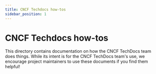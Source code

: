 ```yaml
---
title: CNCF Techdocs how-tos
sidebar_position: 1
---
```


# CNCF Techdocs how-tos

This directory contains documentation on how the CNCF TechDocs team does things.
While its intent is for the CNCF TechDocs team's use, we encourage project
maintainers to use these documents if you find them helpful!
